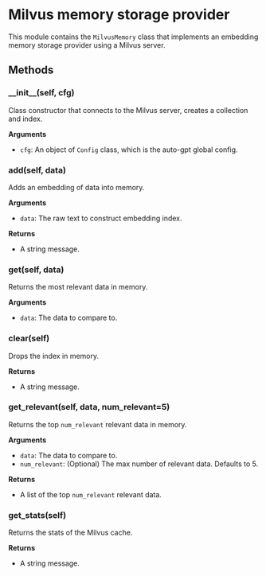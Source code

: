 # Milvus memory storage provider

This module contains the `MilvusMemory` class that implements an embedding memory storage provider using a Milvus server.

## Methods

### \_\_init\_\_(self, cfg)

Class constructor that connects to the Milvus server, creates a collection and index.

**Arguments**
- `cfg`: An object of `Config` class, which is the auto-gpt global config.

### add(self, data)

Adds an embedding of data into memory.

**Arguments**
- `data`: The raw text to construct embedding index.

**Returns**
- A string message.

### get(self, data)

Returns the most relevant data in memory.

**Arguments**
- `data`: The data to compare to.

### clear(self)

Drops the index in memory.

**Returns**
- A string message.

### get_relevant(self, data, num_relevant=5)

Returns the top `num_relevant` relevant data in memory.

**Arguments**
- `data`: The data to compare to.
- `num_relevant`: (Optional) The max number of relevant data. Defaults to 5.

**Returns**
- A list of the top `num_relevant` relevant data.

### get_stats(self)

Returns the stats of the Milvus cache.

**Returns**
- A string message.